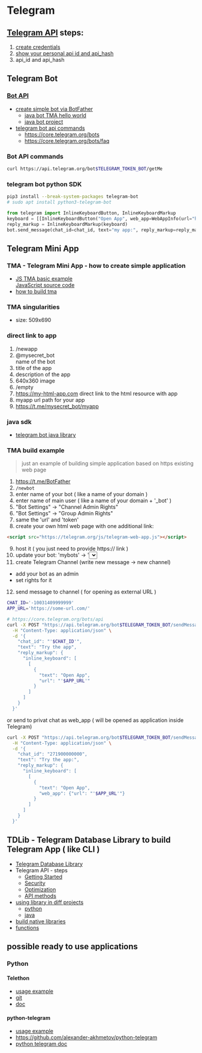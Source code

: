 # Telegram 
## [Telegram API](https://core.telegram.org/api) steps:
1. [create credentials](https://my.telegram.org/auth?to=apps)
2. [show your personal api id and api_hash](https://my.telegram.org/apps)
3. api_id and api_hash

## Telegram Bot

### [Bot API](https://core.telegram.org/bots)
* [create simple bot via BotFather](https://core.telegram.org/bots/tutorial)
  * [java bot TMA hello world](https://core.telegram.org/bots/tutorial)  
  * [java bot project](https://core.telegram.org/bots/tutorial#create-your-project)
* [telegram bot api commands](https://core.telegram.org/bots/api)
  * https://core.telegram.org/bots
  * https://core.telegram.org/bots/faq

### Bot API commands
```sh
curl https://api.telegram.org/bot$TELEGRAM_TOKEN_BOT/getMe
```

### telegram bot python SDK
```sh
pip3 install --break-system-packages telegram-bot
# sudo apt install python3-telegram-bot
```
```python
from telegram import InlineKeyboardButton, InlineKeyboardMarkup 
keyboard = [[InlineKeyboardButton("Open App", web_app=WebAppInfo(url="https://url.com"))]] 
reply_markup = InlineKeyboardMarkup(keyboard) 
bot.send_message(chat_id=chat_id, text="my app:", reply_markup=reply_markup)
```

## Telegram Mini App

### TMA - Telegram Mini App - how to create simple application 
* [JS TMA basic example](https://docs.ton.org/v3/guidelines/dapps/tma/tutorials/app-examples)  
  [JavaScript source code](https://github.com/telegram-mini-apps-dev/vanilla-js-boilerplate/blob/master/index.html)
* [how to build tma](https://adsgram.ai/mini-application-in-telegram-what-it-is-and-how-to-create-it/)

### TMA singularities
* size: 509x690

### direct link to app
1. /newapp
2. @mysecret_bot  
   name of the bot
3. title of the app
4. description of the app
5. 640x360 image
6. /empty
7. https://my-html-app.com
   direct link to the html resource with app
8. myapp
   url path for your app
9. https://t.me/mysecret_bot/myapp

### java sdk
* [telegram bot java library](https://github.com/rubenlagus/TelegramBots)

### TMA build example
> just an example of building simple application based on https existing web page
1. https://t.me/BotFather
2. `/newbot`
3. enter name of your bot ( like a name of your domain )
4. enter name of main user ( like a name of your domain + '_bot' )
5. "Bot Settings" -> "Channel Admin Rights"
6. "Bot Settings" -> "Group Admin Rights"
7. same the 'url' and 'token' 
8. create your own html web page with one additional link:
```html
<script src="https://telegram.org/js/telegram-web-app.js"></script>
```
9. host it ( you just need to provide https:// link )
10. update your bot:
   'mybots' -> '<select your bot>' -> 'bot settings' -> 'configure menu button' -> <set url to https resource>
11. create Telegram Channel (write new message -> new channel)
  * add your bot as an admin
  * set rights for it
12. send message to channel ( for opening as external URL )  
```sh
CHAT_ID='-10031409999999'
APP_URL='https://some-url.com/'

# https://core.telegram.org/bots/api
curl -X POST "https://api.telegram.org/bot$TELEGRAM_TOKEN_BOT/sendMessage" \
  -H "Content-Type: application/json" \
  -d '{
    "chat_id": "'$CHAT_ID'",
    "text": "Try the app",
    "reply_markup": {
      "inline_keyboard": [
        [
          {
            "text": "Open App",
            "url": "'$APP_URL'"
          }
        ]
      ]
    }
  }'
```
or send to privat chat as web_app ( will be opened as application inside Telegram)
```sh
curl -X POST "https://api.telegram.org/bot$TELEGRAM_TOKEN_BOT/sendMessage" \
  -H "Content-Type: application/json" \
  -d '{
    "chat_id": "271900000000",
    "text": "Try the app:",
    "reply_markup": {
      "inline_keyboard": [
        [
          {
            "text": "Open App",
            "web_app": {"url": "'$APP_URL'"}
          }
        ]
      ]
    }
  }'
```
    

## TDLib - Telegram Database Library to build Telegram App ( like CLI )
* [Telegram Database Library](https://core.telegram.org/tdlib)
* Telegram API - steps
  - [Getting Started](https://core.telegram.org/api#getting-started)
  - [Security](https://core.telegram.org/api#security)
  - [Optimization](https://core.telegram.org/api#optimization)
  - [API methods](https://core.telegram.org/api#api-methods)
* [using library in diff projects](https://github.com/tdlib/td/blob/master/example/README.md)
  * [python](https://github.com/alexander-akhmetov/python-telegram)
  * [java](https://github.com/tdlib/td/tree/master/example/java)
* [build native libraries](https://tdlib.github.io/td/build.html?language=Java)
* [functions](https://core.telegram.org/tdlib/docs/classtd_1_1td__api_1_1_function.html)

## possible ready to use applications
### Python
#### Telethon
* [usage example](https://github.com/cherkavi/python-utilities/tree/master/telegram)
* [git](https://github.com/LonamiWebs/Telethon)
* [doc](https://docs.telethon.dev/en/stable/)

#### python-telegram
* [usage example](https://github.com/cherkavi/python-utilities/blob/master/telegram/)
* https://github.com/alexander-akhmetov/python-telegram
* [python telegram doc](https://python-telegram.readthedocs.io/latest/tutorial.html)

